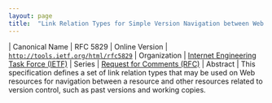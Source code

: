 ```yaml
---
layout: page
title:  "Link Relation Types for Simple Version Navigation between Web Resources"
---
```


| Canonical Name | RFC 5829
| Online Version | [`http://tools.ietf.org/html/rfc5829`](http://tools.ietf.org/html/rfc5829)
| Organization | [Internet Engineering Task Force (IETF)](..)
| Series | [Request for Comments (RFC)](.)
| Abstract | This specification defines a set of link relation types that may be used on Web resources for navigation between a resource and other resources related to version control, such as past versions and working copies.